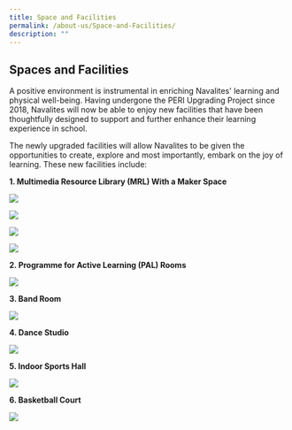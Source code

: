```yaml
---
title: Space and Facilities
permalink: /about-us/Space-and-Facilities/
description: ""
---
```

## Spaces and Facilities

A positive environment is instrumental in enriching Navalites' learning and physical well-being. Having undergone the PERI Upgrading Project since 2018, Navalites will now be able to enjoy new facilities that have been thoughtfully designed to support and further enhance their learning experience in school.  
  

The newly upgraded facilities will allow Navalites to be given the opportunities to create, explore and most importantly, embark on the joy of learning. These new facilities include:

  

**1\. Multimedia Resource Library (MRL) With a Maker Space**

![](/images/mrl1.png)

![](/images/mrl3.png)

![](/images/mrl2.png)

![](/images/mrl4.png)

**2\. Programme for Active Learning (PAL) Rooms**

![](/images/pal1.jpeg)

**3\. Band Room**

![](/images/bandroom1.jpeg)

**4\. Dance Studio**

![](/images/dancestudio1.png)

**5\. Indoor Sports Hall**

![](/images/sportshall1.png)

**6\. Basketball Court**

![](/images/basketballcourt1.png)

